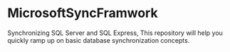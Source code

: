 # MicrosoftSyncFramwork
Synchronizing SQL Server and SQL Express, This repository will help you quickly ramp up on basic database synchronization concepts.
